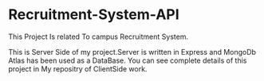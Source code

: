 # Recruitment-System-API


This Project Is related To campus Recruitment System.

This is Server Side of my project.Server is written in Express and MongoDb Atlas has been used as a DataBase.
You can see complete details of this project in My repositry of ClientSide work.
